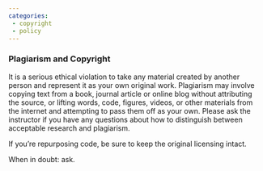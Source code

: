 ```yaml
---
categories:
 - copyright
 - policy
---
```


### Plagiarism and Copyright

It is a serious ethical violation to take any material created by another person and represent it as your own original work. Plagiarism may involve copying text from a book, journal article or online blog without attributing the source, or lifting words, code, figures, videos, or other materials from the internet and attempting to pass them off as your own. Please ask the instructor if you have any questions about how to distinguish between acceptable research and plagiarism.

If you’re repurposing code, be sure to keep the original licensing intact.

When in doubt: ask.
